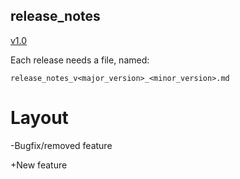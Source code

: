 ## release_notes

[v1.0](./release_notes_v1_0.md)

Each release needs a file, named:

```
release_notes_v<major_version>_<minor_version>.md
```
# Layout
-Bugfix/removed feature

+New feature

